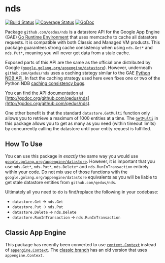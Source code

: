# nds

[![Build Status](https://travis-ci.org/qedus/nds.svg?branch=master)](https://travis-ci.org/qedus/nds) [![Coverage Status](https://coveralls.io/repos/qedus/nds/badge.png?branch=master)](https://coveralls.io/r/qedus/nds?branch=master) [![GoDoc](https://godoc.org/github.com/qedus/nds?status.png)](https://godoc.org/github.com/qedus/nds)

Package `github.com/qedus/nds` is a datastore API for the Google App Engine (GAE) [Go Runtime Environment](https://developers.google.com/appengine/docs/go/) that uses memcache to cache all datastore requests. It is compatible with both Classic and Managed VM products. This package guarantees strong cache consistency when using `nds.Get*` and `nds.Put*`, meaning you will never get data from a stale cache.

Exposed parts of this API are the same as the official one distributed by Google ([`google.golang.org/appengine/datastore`](https://godoc.org/google.golang.org/appengine/datastore)). However, underneath `github.com/qedus/nds` uses a caching stategy similar to the GAE [Python NDB API](https://developers.google.com/appengine/docs/python/ndb/). In fact the caching strategy used here even fixes one or two of the Python NDB [caching consistency bugs](http://goo.gl/3ByVlA).

You can find the API documentation at [http://godoc.org/github.com/qedus/nds](http://godoc.org/github.com/qedus/nds).

One other benefit is that the standard `datastore.GetMulti` function only allows you to retrieve a maximum of 1000 entities at a time. The [`GetMulti`](http://godoc.org/github.com/qedus/nds#GetMulti) in this package allows you to get as many as you need (within timeout limits) by concurrently calling the datastore until your entity request is fulfilled.

## How To Use

You can use this package in *exactly* the same way you would use [`google.golang.org/appengine/datastore`](https://godoc.org/google.golang.org/appengine/datastore). However, it is important that you use `nds.Get*`, `nds.Put*`, `nds.Delete*` and `nds.RunInTransaction` entirely within your code. Do not mix use of those functions with the `google.golang.org/appengine/datastore` equivalents as you will be liable to get stale datastore entities from `github.com/qedus/nds`.

Ultimately all you need to do is find/replace the following in your codebase:

- `datastore.Get` -> `nds.Get`
- `datastore.Put` -> `nds.Put`
- `datastore.Delete` -> `nds.Delete`
- `datastore.RunInTransaction` -> `nds.RunInTransaction`

## Classic App Engine

This package has recently been converted to use [`context.Context`](http://godoc.org/golang.org/x/net/context) instead of [`appengine.Context`](https://cloud.google.com/appengine/docs/go/reference#Context). The [classic branch](https://github.com/qedus/nds/tree/classic) has an old version that uses `appengine.Context`.
